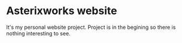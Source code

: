 # Asterixworks website

It's my personal website project.
Project is in the begining so there is nothing interesting to see.